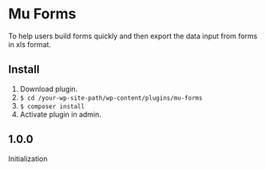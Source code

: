 # Mu Forms
To help users build forms quickly and then export the data input from forms in xls format.

## Install
1. Download plugin.
2. `$ cd /your-wp-site-path/wp-content/plugins/mu-forms`
3. `$ composer install`
4. Activate plugin in admin.

## 1.0.0
Initialization

